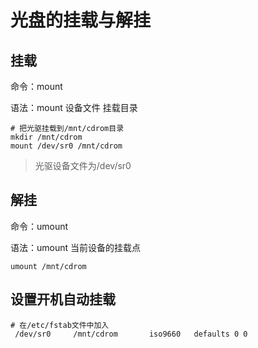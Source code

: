 # 光盘的挂载与解挂

## 挂载

命令：mount

语法：mount 设备文件 挂载目录

~~~shell
# 把光驱挂载到/mnt/cdrom目录
mkdir /mnt/cdrom
mount /dev/sr0 /mnt/cdrom
~~~

> 光驱设备文件为/dev/sr0



## 解挂

命令：umount

语法：umount 当前设备的挂载点

~~~shell
umount /mnt/cdrom
~~~

## 设置开机自动挂载

~~~shell
# 在/etc/fstab文件中加入
 /dev/sr0     /mnt/cdrom       iso9660   defaults 0 0
~~~

